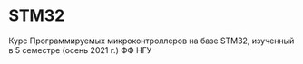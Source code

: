 # STM32 
 Курс Программируемых микроконтроллеров на базе STM32, изученный в 5 семестре (осень 2021 г.) ФФ НГУ 
